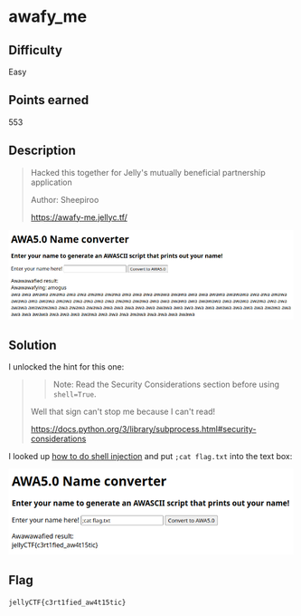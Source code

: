 # awafy_me

## Difficulty

Easy

## Points earned

553

## Description

> Hacked this together for Jelly's mutually beneficial partnership application
>
> Author: Sheepiroo
> 
> https://awafy-me.jellyc.tf/

![awafy_me website input](./images/awafy_me_input.png "awafy_me input")

## Solution

I unlocked the hint for this one:

> > Note: Read the Security Considerations section before using `shell=True`.
> 
> Well that sign can't stop me because I can't read!
> 
> https://docs.python.org/3/library/subprocess.html#security-considerations

I looked up [how to do shell injection](https://en.wikipedia.org/wiki/Code_injection#Shell_injection) and put `;cat flag.txt` into the text box:

![awafy_me solution](./images/awafy_me_sol.png "awafy_me solution")

## Flag

`jellyCTF{c3rt1fied_aw4t15tic}`